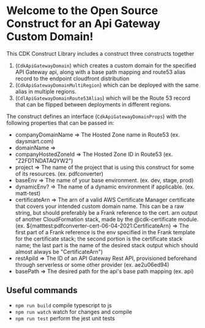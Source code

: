# Welcome to the Open Source Construct for an Api Gateway Custom Domain!

This CDK Construct Library includes a construct three constructs together
1. (`CdkApiGatewayDomain`) which creates a custom domain for the specified API Gateway api, along with a base path mapping and route53 alias record to the endpoint cloudfront distribution
2. (`CdkApiGatewayDomainMultiRegion`) which can be deployed with the same alias in multiple regions.
3. (`CdlApiGatewayDomainRoute53Alias`) which will be the Route 53 record that can be flipped between deployments in different regions.

The construct defines an interface (`CdkApiGatewayDomainProps`) with the following properties that can be passed in:

  * companyDomainName => The Hosted Zone name in Route53 (ex. daysmart.com)
  * domainName => 
  * companyHostedZoneId => The Hosted Zone ID in Route53 (ex. "Z2FDTNDATAQYW2")
  * project => The name of the project that is using this construct for some of its resources. (ex. pdfconverter)
  * baseEnv => The name of your base environment. (ex. dev, stage, prod)
  * dynamicEnv? => The name of a dynamic environment if applicable. (ex. matt-test)
  * certificateArn => The arn of a valid AWS Certificate Manager certificate that covers your intended custom domain name.  This can be a raw string, but should preferably be a Frank reference to the cert. arn output of another CloudFormation stack, made by the @cdk-certificate module. (ex. ${matttest:pdfconverter-cert-06-04-2021:CertificateArn} => The first part of a Frank reference is the env specified in the Frank template for the certificate stack; the second portion is the certificate stack name; the last part is the name of the desired stack output which should almost always be "CertificateArn")
  * restApiId => The ID of an API Gateway Rest API, provisioned beforehand through serverless or some other provider (ex. ae2u06ed94)
  * basePath => The desired path for the api's base path mapping (ex. api)

## Useful commands

 * `npm run build`   compile typescript to js
 * `npm run watch`   watch for changes and compile
 * `npm run test`    perform the jest unit tests